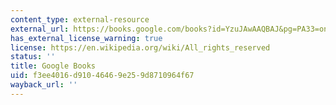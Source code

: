 ```yaml
---
content_type: external-resource
external_url: https://books.google.com/books?id=YzuJAwAAQBAJ&pg=PA33=onepage#v=onepage&q&f=false
has_external_license_warning: true
license: https://en.wikipedia.org/wiki/All_rights_reserved
status: ''
title: Google Books
uid: f3ee4016-d910-4646-9e25-9d8710964f67
wayback_url: ''
---
```

